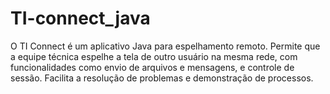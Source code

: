 # TI-connect_java
O TI Connect é um aplicativo Java para espelhamento remoto. Permite que a equipe técnica espelhe a tela de outro usuário na mesma rede, com funcionalidades como envio de arquivos e mensagens, e controle de sessão. Facilita a resolução de problemas e demonstração de processos.
